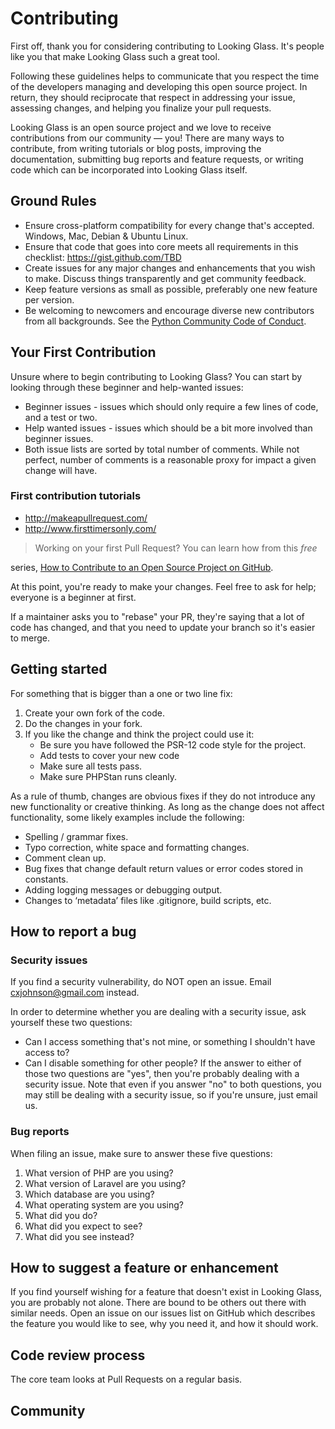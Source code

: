 # Contributing

First off, thank you for considering contributing to Looking Glass. It's
people like you that make Looking Glass such a great tool.

Following these guidelines helps to communicate that you respect the time of the
developers managing and developing this open source project. In return, they
should reciprocate that respect in addressing your issue, assessing changes, and
helping you finalize your pull requests.

Looking Glass is an open source project and we love to receive contributions
from our community — you! There are many ways to contribute, from writing
tutorials or blog posts, improving the documentation, submitting bug reports
and feature requests, or writing code which can be incorporated into Looking
Glass itself.

## Ground Rules

* Ensure cross-platform compatibility for every change that's accepted. Windows,
  Mac, Debian & Ubuntu Linux.
* Ensure that code that goes into core meets all requirements in this
  checklist: https://gist.github.com/TBD
* Create issues for any major changes and enhancements that you wish to make.
  Discuss things transparently and get community feedback.
* Keep feature versions as small as possible, preferably one new feature per
  version.
* Be welcoming to newcomers and encourage diverse new contributors from all
  backgrounds. See
  the [Python Community Code of Conduct](https://www.python.org/psf/codeofconduct/).

## Your First Contribution

Unsure where to begin contributing to Looking Glass? You can start by looking
through these beginner and help-wanted issues:

* Beginner issues - issues which should only require a few lines of code, and
  a test or two.
* Help wanted issues - issues which should be a bit more involved than beginner
  issues.
* Both issue lists are sorted by total number of comments. While not perfect,
  number of comments is a reasonable proxy for impact a given change will have.

### First contribution tutorials

* http://makeapullrequest.com/
* http://www.firsttimersonly.com/

> Working on your first Pull Request? You can learn how from this *free*
>
series, [How to Contribute to an Open Source Project on GitHub](https://egghead.io/series/how-to-contribute-to-an-open-source-project-on-github).

At this point, you're ready to make your changes. Feel free to ask for help;
everyone is a beginner at first.

If a maintainer asks you to "rebase" your PR, they're saying that a lot of code
has changed, and that you need to update your branch so it's easier to merge.

## Getting started

For something that is bigger than a one or two line fix:

1. Create your own fork of the code.
2. Do the changes in your fork.
3. If you like the change and think the project could use it:
    * Be sure you have followed the PSR-12 code style for the project.
    * Add tests to cover your new code
    * Make sure all tests pass.
    * Make sure PHPStan runs cleanly.

As a rule of thumb, changes are obvious fixes if they do not introduce any new
functionality or creative thinking. As long as the change does not affect
functionality, some likely examples include the following:

* Spelling / grammar fixes.
* Typo correction, white space and formatting changes.
* Comment clean up.
* Bug fixes that change default return values or error codes stored in
  constants.
* Adding logging messages or debugging output.
* Changes to ‘metadata’ files like .gitignore, build scripts, etc.

## How to report a bug

### Security issues

If you find a security vulnerability, do NOT open an issue. Email
cxjohnson@gmail.com instead.

In order to determine whether you are dealing with a security issue, ask
yourself these two questions:

* Can I access something that's not mine, or something I shouldn't have access
  to?
* Can I disable something for other people?
  If the answer to either of those two questions are "yes", then you're probably
  dealing with a security issue. Note that even if you answer "no" to both
  questions, you may still be dealing with a security issue, so if you're
  unsure, just email us.

### Bug reports

When filing an issue, make sure to answer these five questions:

1. What version of PHP are you using?
2. What version of Laravel are you using?
3. Which database are you using?
4. What operating system are you using?
5. What did you do?
6. What did you expect to see?
7. What did you see instead?

## How to suggest a feature or enhancement

If you find yourself wishing for a feature that doesn't exist in
Looking Glass, you are probably not alone. There are bound to be others out
there with similar needs. Open an issue on our issues list on
GitHub which describes the feature you would like to see, why you need it, and
how it should work.

## Code review process

The core team looks at Pull Requests on a regular basis.

## Community

